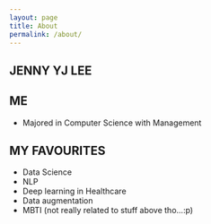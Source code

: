 ```yaml
---
layout: page
title: About
permalink: /about/
---
```


## JENNY YJ LEE

## ME
- Majored in Computer Science with Management 
## MY FAVOURITES
- Data Science
- NLP
- Deep learning in Healthcare
- Data augmentation
- MBTI (not really related to stuff above tho...:p)

